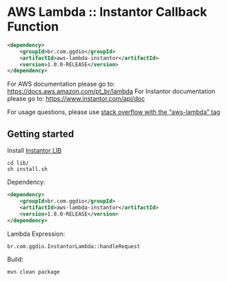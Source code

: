 AWS Lambda :: Instantor Callback Function
==============================================

```xml
<dependency>
    <groupId>br.com.ggdio</groupId>
	<artifactId>aws-lambda-instantor</artifactId>
	<version>1.0.0-RELEASE</version>
</dependency>
```

For AWS documentation please go to: https://docs.aws.amazon.com/pt_br/lambda
For Instantor documentation please go to: https://www.instantor.com/api/doc

For usage questions, please use [stack overflow with the “aws-lambda” tag](https://stackoverflow.com/questions/tagged/amazon-web-services+lambda?tab=Newest) 

Getting started
---------------

Install [Instantor LIB](https://www.instantor.com/api/doc#api-download)

```shell
cd lib/
sh install.sh
```

Dependency:

```xml
<dependency>
    <groupId>br.com.ggdio</groupId>
	<artifactId>aws-lambda-instantor</artifactId>
	<version>1.0.0-RELEASE</version>
</dependency>
```

Lambda Expression:

```text
br.com.ggdio.InstantorLambda::handleRequest
```


Build: 

    mvn clean package